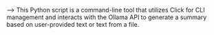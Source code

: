 --> This Python script is a command-line tool that utilizes Click for CLI management and interacts with the Ollama API to generate a summary based on user-provided text or text from a file.
